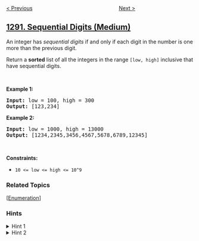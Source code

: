 <!--|This file generated by command(leetcode description); DO NOT EDIT.    |-->
<!--+----------------------------------------------------------------------+-->
<!--|@author    awesee <openset.wang@gmail.com>                           |-->
<!--|@link      https://github.com/awesee                                 |-->
<!--|@home      https://github.com/awesee/leetcode                        |-->
<!--+----------------------------------------------------------------------+-->

[< Previous](../convert-binary-number-in-a-linked-list-to-integer "Convert Binary Number in a Linked List to Integer")
　　　　　　　　　　　　　　　　
[Next >](../maximum-side-length-of-a-square-with-sum-less-than-or-equal-to-threshold "Maximum Side Length of a Square with Sum Less than or Equal to Threshold")

## [1291. Sequential Digits (Medium)](https://leetcode.com/problems/sequential-digits "顺次数")

<p>An&nbsp;integer has <em>sequential digits</em> if and only if each digit in the number is one more than the previous digit.</p>

<p>Return a <strong>sorted</strong> list of all the integers&nbsp;in the range <code>[low, high]</code>&nbsp;inclusive that have sequential digits.</p>

<p>&nbsp;</p>
<p><strong>Example 1:</strong></p>
<pre><strong>Input:</strong> low = 100, high = 300
<strong>Output:</strong> [123,234]
</pre><p><strong>Example 2:</strong></p>
<pre><strong>Input:</strong> low = 1000, high = 13000
<strong>Output:</strong> [1234,2345,3456,4567,5678,6789,12345]
</pre>
<p>&nbsp;</p>
<p><strong>Constraints:</strong></p>

<ul>
	<li><code>10 &lt;= low &lt;= high &lt;= 10^9</code></li>
</ul>

### Related Topics
  [[Enumeration](../../tag/enumeration/README.md)]

### Hints
<details>
<summary>Hint 1</summary>
Generate all numbers with sequential digits and check if they are in the given range.
</details>

<details>
<summary>Hint 2</summary>
Fix the starting digit then do a recursion that tries to append all valid digits.
</details>
